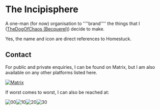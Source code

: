 # The Incipisphere

A one-man (for now) organisation to ''''brand'''' the things that I ([TheDogOfChaos (Becquerel)](https://github.com/TheDogOfChaos)) decide to make. 

Yes, the name and icon are direct references to Homestuck.

## Contact
For public and private enquiries, I can be found on Matrix, but I am also available on any other platforms listed here.

<a href="https://matrix.to/#/#the-incipisphere:matrix.org">
  <img alt="Matrix" src="https://img.shields.io/matrix/the-incipisphere-rules%3Amatrix.org?style=for-the-badge&logo=matrix&label=The%20Incipisphere&cacheSeconds=30">
</a>

If worst comes to worst, I can also be reached at:

![00](https://github.com/user-attachments/assets/f97204ab-4faf-4d08-832e-2929cb7a4d0d)![10](https://github.com/user-attachments/assets/9bc1e128-4d88-4ff5-8bc9-29c19e598682)![20](https://github.com/user-attachments/assets/ccbe2f34-b8de-4212-b3e8-7b3f8d4ef1a6)![30](https://github.com/user-attachments/assets/58600156-37c4-426f-a289-01479174dcc2)
